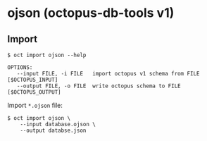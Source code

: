 # ojson (octopus-db-tools v1)

## Import

```shell
$ oct import ojson --help
```

```
OPTIONS:
   --input FILE, -i FILE   import octopus v1 schema from FILE [$OCTOPUS_INPUT]
   --output FILE, -o FILE  write octopus schema to FILE [$OCTOPUS_OUTPUT]
```

Import `*.ojson` file:

```shell
$ oct import ojson \
    --input database.ojson \
    --output databse.json
```
